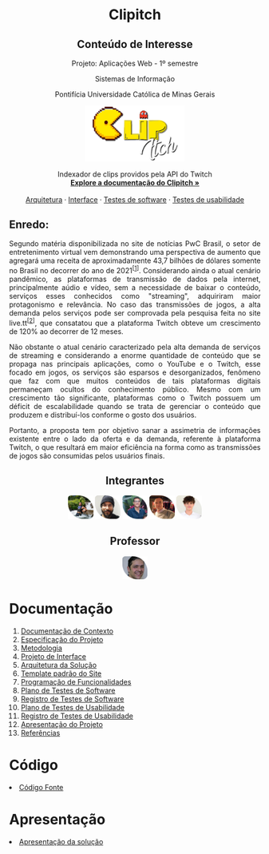 <div align="center">
<h1>Clipitch</h1>
<h2>Conteúdo de Interesse</h2>
<p>Projeto: Aplicações Web - 1º semestre</p>
<p>Sistemas de Informação</p>
<p>Pontifícia Universidade Católica de Minas Gerais</p>

 </div>

<p align="center">
  <img width="200" src="src/clipitch/imgs/logo.png" alt="Logo Clipitch">  
  <br>
</p>

<p align="center">
   Indexador de clips providos pela API do Twitch
  <br>
  <a href="docs/01-Documentação de Contexto.md" rel="docs"><strong>Explore a documentação do Clipitch »</strong></a>
  <br>
  <br>
  <a href="docs/05-Arquitetura da Solução.md">Arquitetura</a>
  ·
  <a href="docs/06-Template padrão do Site.md">Interface</a>
  ·
  <a href="docs/08-Plano de Testes de Software.md">Testes de software</a>
  ·
  <a href="docs/10-Plano de Testes de Usabilidade.md">Testes de usabilidade</a>
</p>

## Enredo:

<div align="justify">

Segundo matéria disponibilizada no site de notícias PwC Brasil, o setor de entretenimento virtual vem demonstrando uma perspectiva de aumento que agregará uma receita de aproximadamente 43,7 bilhões de dólares somente no Brasil no decorrer do ano de 2021<sup>[[1]]</sup>. Considerando ainda o atual cenário pandêmico, as plataformas de transmissão de dados pela internet, principalmente aúdio e vídeo, sem a necessidade de baixar o conteúdo, serviços esses conhecidos como "streaming", adquiriram maior protagonismo e relevância. No caso das transmissões de jogos, a alta demanda pelos serviços pode ser comprovada pela pesquisa feita no site live.tt<sup>[[2]]</sup>, que consatatou que a plataforma Twitch obteve um crescimento de 120% ao decorrer de 12 meses.

Não obstante o atual cenário caracterizado pela alta demanda de serviços de streaming e considerando a enorme quantidade de conteúdo que se propaga nas principais aplicações, como o YouTube e o Twitch, esse focado em jogos, os serviços são esparsos e desorganizados, fenômeno que faz com que muitos conteúdos de tais plataformas digitais permaneçam ocultos do conhecimento público. Mesmo com um crescimento tão significante, plataformas como o Twitch possuem um déficit de escalabilidade quando se trata de gerenciar o conteúdo que produzem e distribuí-los conforme o gosto dos usuários.

Portanto, a proposta tem por objetivo sanar a assimetria de informações existente entre o lado da oferta e da demanda, referente à plataforma Twitch, o que resultará em maior eficiência na forma como as transmissões de jogos são consumidas pelos usuários finais.

[1]: https://live.tt/pt/feeed/a-pandemia-os-games-e-o-crescimento-da-twitch/
[2]: https://www.pwc.com.br/pt/sala-de-imprensa/noticias/pwc-mercado-global-midia-entretenimento-movimentar-17.html/

</div>
  
 <div align="center">
 
## Integrantes

<a href="https://github.com/sallesalex01" title="Alexsandro Salles" rel="nofollow"><img src="docs/img/Alex.png" alt="logo" data-canonical-src="https://github.com/sallesalex01" width="10%"/></a>
<a href="https://github.com/alonso-boj" title="Alonso Batista" rel="nofollow"><img src="docs/img/alonso.png" alt="logo" data-canonical-src="https://github.com/alonso-boj" width="10%"/></a>
<a href="https://github.com/gstvcastroc" title="Gustavo Castro" rel="nofollow"><img src="docs/img/gustavo.png" alt="logo" data-canonical-src="https://github.com/gstvcastroc" width="10%"/></a>
<a href="https://github.com/halexmaciel" title="Halex Maciel" rel="nofollow"><img src="docs/img/halex.png" alt="logo" data-canonical-src="https://github.com/halexmaciel" width="10%"/></a>
<a href="https://github.com/WelbertJr" title="Welbert Júnior" rel="nofollow"><img src="docs/img/Welbert.png" alt="logo" data-canonical-src="https://github.com/WelbertJr" width="10%"/></a>

## Professor

<a href="https://github.com/hugodepaula" title="Hugo de Paula" rel="nofollow"><img src="docs/img/hugo.png" alt="logo" data-canonical-src="https://github.com/hugodepaula" width="10%"/></a>

</div> 
 
# Documentação

<ol>
<li><a href="docs/01-Documentação de Contexto.md"> Documentação de Contexto</a></li>
<li><a href="docs/02-Especificação do Projeto.md"> Especificação do Projeto</a></li>
<li><a href="docs/03-Metodologia.md"> Metodologia</a></li>
<li><a href="docs/04-Projeto de Interface.md"> Projeto de Interface</a></li>
<li><a href="docs/05-Arquitetura da Solução.md"> Arquitetura da Solução</a></li>
<li><a href="docs/06-Template padrão do Site.md"> Template padrão do Site</a></li>
<li><a href="docs/07-Programação de Funcionalidades.md"> Programação de Funcionalidades</a></li>
<li><a href="docs/08-Plano de Testes de Software.md"> Plano de Testes de Software</a></li>
<li><a href="docs/09-Registro de Testes de Software.md"> Registro de Testes de Software</a></li>
<li><a href="docs/10-Plano de Testes de Usabilidade.md"> Plano de Testes de Usabilidade</a></li>
<li><a href="docs/11-Registro de Testes de Usabilidade.md"> Registro de Testes de Usabilidade</a></li>
<li><a href="docs/12-Apresentação do Projeto.md"> Apresentação do Projeto</a></li>
<li><a href="docs/13-Referências.md"> Referências</a></li>
</ol>

# Código

<li><a href="src/README.md"> Código Fonte</a></li>

# Apresentação

<li><a href="presentation/README.md"> Apresentação da solução</a></li>
